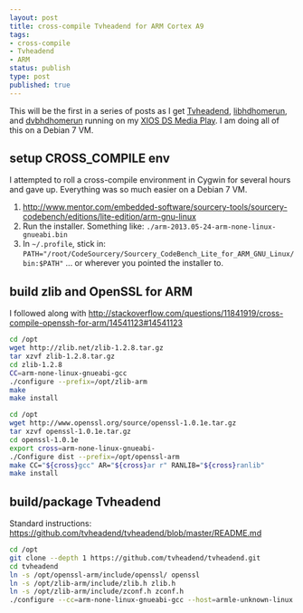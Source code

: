 ```yaml
---
layout: post
title: cross-compile Tvheadend for ARM Cortex A9
tags:
- cross-compile
- Tvheadend
- ARM
status: publish
type: post
published: true
---
```

This will be the first in a series of posts as I get
[Tvheadend](https://tvheadend.org/projects/tvheadend),
[libhdhomerun](https://github.com/jzerbe/libhdhomerun), and
[dvbhdhomerun](https://github.com/jzerbe/dvbhdhomerun) running on my
[XIOS DS Media Play](http://www.pivosgroup.com/xios.html).
I am doing all of this on a Debian 7 VM.

setup CROSS_COMPILE env
------------
I attempted to roll a cross-compile environment in Cygwin for several hours
and gave up. Everything was so much easier on a Debian 7 VM.

1. http://www.mentor.com/embedded-software/sourcery-tools/sourcery-codebench/editions/lite-edition/arm-gnu-linux
2. Run the installer. Something like: `./arm-2013.05-24-arm-none-linux-gnueabi.bin`
3. In `~/.profile`, stick in:
`PATH="/root/CodeSourcery/Sourcery_CodeBench_Lite_for_ARM_GNU_Linux/bin:$PATH"`
... or wherever you pointed the installer to.

build zlib and OpenSSL for ARM
------------
I followed along with http://stackoverflow.com/questions/11841919/cross-compile-openssh-for-arm/14541123#14541123

```Bash
cd /opt
wget http://zlib.net/zlib-1.2.8.tar.gz
tar xzvf zlib-1.2.8.tar.gz
cd zlib-1.2.8
CC=arm-none-linux-gnueabi-gcc
./configure --prefix=/opt/zlib-arm
make
make install
```

```Bash
cd /opt
wget http://www.openssl.org/source/openssl-1.0.1e.tar.gz
tar xzvf openssl-1.0.1e.tar.gz
cd openssl-1.0.1e
export cross=arm-none-linux-gnueabi-
./Configure dist --prefix=/opt/openssl-arm
make CC="${cross}gcc" AR="${cross}ar r" RANLIB="${cross}ranlib"
make install
```

build/package Tvheadend
------------
Standard instructions: https://github.com/tvheadend/tvheadend/blob/master/README.md

```Bash
cd /opt
git clone --depth 1 https://github.com/tvheadend/tvheadend.git
cd tvheadend
ln -s /opt/openssl-arm/include/openssl/ openssl
ln -s /opt/zlib-arm/include/zlib.h zlib.h
ln -s /opt/zlib-arm/include/zconf.h zconf.h
./configure --cc=arm-none-linux-gnueabi-gcc --host=armle-unknown-linux --target=armle-unknown-linux --build=i686-pc-linux --disable-avahi --release
```


